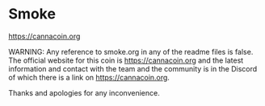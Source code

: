 Smoke
=====================================

https://cannacoin.org

WARNING: Any reference to smoke.org in any of the readme files is false. The official website for this coin is https://cannacoin.org and the latest information and contact with the team and the community is in the Discord of which there is a link on https://cannacoin.org.

Thanks and apologies for any inconvenience.
